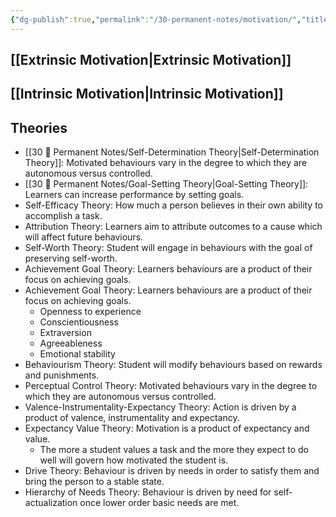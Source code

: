 ```yaml
---
{"dg-publish":true,"permalink":"/30-permanent-notes/motivation/","title":"Motivation","tags":["🪴"],"noteIcon":"1","created":"Aug 30, 2024 17:33","updated":"Sep 12, 2024 23:24"}
---
```



## [[Extrinsic Motivation\|Extrinsic Motivation]]

## [[Intrinsic Motivation\|Intrinsic Motivation]]

## Theories

- [[30 🌲 Permanent Notes/Self-Determination Theory\|Self-Determination Theory]]: Motivated behaviours vary in the degree to which they are autonomous versus controlled.
- [[30 🌲 Permanent Notes/Goal-Setting Theory\|Goal-Setting Theory]]: Learners can increase performance by setting goals.
- Self-Efficacy Theory: How much a person believes in their own ability to accomplish a task.
- Attribution Theory: Learners aim to attribute outcomes to a cause which will affect future behaviours.
- Self-Worth Theory: Student will engage in behaviours with the goal of preserving self-worth.
- Achievement Goal Theory: Learners behaviours are a product of their focus on achieving goals.
- Achievement Goal Theory: Learners behaviours are a product of their focus on achieving goals.
    - Openness to experience
    - Conscientiousness
    - Extraversion
    - Agreeableness
    - Emotional stability
- Behaviourism Theory: Student will modify behaviours based on rewards and punishments.
- Perceptual Control Theory: Motivated behaviours vary in the degree to which they are autonomous versus controlled.
- Valence-Instrumentality-Expectancy Theory: Action is driven by a product of valence, instrumentality and expectancy.
- Expectancy Value Theory: Motivation is a product of expectancy and value.
    - The more a student values a task and the more they expect to do well will govern how motivated the student is.
- Drive Theory: Behaviour is driven by needs in order to satisfy them and bring the person to a stable state.
- Hierarchy of Needs Theory: Behaviour is driven by need for self-actualization once lower order basic needs are met.
